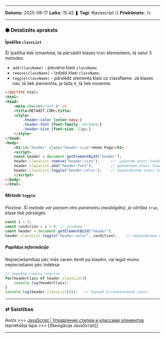 ___

**Datums:** 2025-08-17
**Laiks:** 15:42
❚ **Tagi:** #javascript 
⌬ **Priekšmets:**  `JS`

---
### ⬢ Detalizēts apraksts
#### Īpašība `classList`

Šī īpašība tiek izmantota, lai pārvaldīt klases `html` elementiem, tā satur 3 metodes:

- `add(className)` - pievieno klasi `className`;
- `remove(className)` - izdzēš klasi `className`;
- `toggle(className)` - pārslēdz elementa klasi uz className. Ja klases nav, tā tiek pievienota, ja tāda ir, tā tiek noņemta.

```html
<!DOCTYPE html>
<html>
<head>
    <meta charset="utf-8" />
    <title>METANIT.COM</title>
    <style>
        .header-color {color:navy;}
        .header-font {font-family: Verdana;}
        .header-size {font-size: 22px;}
    </style>
</head>
<body>
    <h1 id="header" class="header-size">Home Page</h1>
    <script>
    const header = document.getElementById("header");
    header.classList.remove("header-size");     //  удаляем класс header-size
    header.classList.add("header-font");        // добавляем класс header-font
    header.classList.toggle("header-color");    // переключаем класс header-color
    </script>
</body>
</html>
```

##### Metode `toggle`

*Piezīme. Šī metode var pieņem otro parametru (neobligāts), ja vērtība `true`, klase tiek pārslegta.*

```js
const i = 5;
const condition = i > 0; // условие
const header = document.getElementById("header");
header.classList.toggle("header-color", condition);    // переключаем класс header-color по условию
```

##### Papildus informācija

Nepieciešamības pēc mēs varam iterēt pa klasēm, vai iegūt mums nepieciešamo pēc indeksa:

```js
// перебор списка классов
for(headerClass of header.classList){
    console.log(headerClass);
}
console.log(header.classList[0]);   // первый установленный класс
```

---
### ⇄ Saistības

Avots >>> [JavaScript \| Управление стилем и классами элементов](https://metanit.com/web/javascript/8.7.php)
Iepriekšēja lapa >>> [[Navigācija JavaScript]]

---